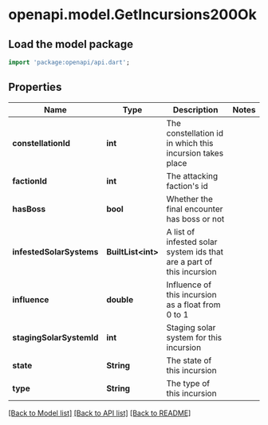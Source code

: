 # openapi.model.GetIncursions200Ok

## Load the model package
```dart
import 'package:openapi/api.dart';
```

## Properties
Name | Type | Description | Notes
------------ | ------------- | ------------- | -------------
**constellationId** | **int** | The constellation id in which this incursion takes place | 
**factionId** | **int** | The attacking faction's id | 
**hasBoss** | **bool** | Whether the final encounter has boss or not | 
**infestedSolarSystems** | **BuiltList&lt;int&gt;** | A list of infested solar system ids that are a part of this incursion | 
**influence** | **double** | Influence of this incursion as a float from 0 to 1 | 
**stagingSolarSystemId** | **int** | Staging solar system for this incursion | 
**state** | **String** | The state of this incursion | 
**type** | **String** | The type of this incursion | 

[[Back to Model list]](../README.md#documentation-for-models) [[Back to API list]](../README.md#documentation-for-api-endpoints) [[Back to README]](../README.md)


